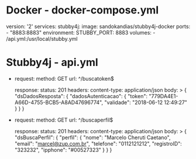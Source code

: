 # Docker - docker-compose.yml

version: '2'
services:
 stubby4j:
   image: sandokandias/stubby4j-docker
   ports:
     - "8883:8883"
   environment:
     STUBBY_PORT: 8883
   volumes:
     - /api.yml:/usr/local/stubby.yml

# Stubby4j - api.yml

- request:
    method: GET
    url: ^/buscatoken$

  response:
    status: 201
    headers:
      content-type: application/json
    body: >
     {
       "dsDadosResposta": {
         "dadosAutenticacao": {
           "token": "779DA4E1-A66D-4755-BCB5-A8AD47696774",
           "validade": "2018-06-12 12:49:27"
         }
       }
     }

- request:
    method: GET
    url: ^/buscaperfil$

  response:
    status: 201
    headers:
      content-type: application/json
    body: >
     {
       "dsBuscaPerfil": {
         "perfil": {
           "nome": "Marcelo Cheruti Caetano",
           "email": "marcel@zup.com.br",
           "telefone": "0112121212",
           "registroID": "323232",
           "ipphone": "#00527323"
         }
       }
     }
     
